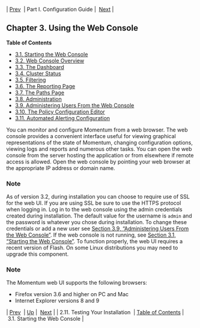 | [Prev](conf.testing.installation)  | Part I. Configuration Guide |  [Next](web3.starting.web.console.php) |
## Chapter 3. Using the Web Console
**Table of Contents**

* [3.1\. Starting the Web Console](web3.starting.web.console)
* [3.2\. Web Console Overview](web3.overview)
* [3.3\. The Dashboard](web3.dashboard)
* [3.4\. Cluster Status](web3.status)
* [3.5\. Filtering](web3.filters)
* [3.6\. The Reporting Page](web3.reports)
* [3.7\. The Paths Page](web3.paths_page)
* [3.8\. Administration](web3.administration)
* [3.9\. Administering Users From the Web Console](web3.users)
* [3.10\. The Policy Configuration Editor](web3.policy.editor)
* [3.11\. Automated Alerting Configuration](web3.automated.alerting)

<a class="indexterm" name="idp1473600"></a>
You can monitor and configure Momentum from a web browser. The web console provides a convenient interface useful for viewing graphical representations of the state of Momentum, changing configuration options, viewing logs and reports and numerous other tasks.
You can open the web console from the server hosting the application or from elsewhere if remote access is allowed. Open the web console by pointing your web browser at the appropriate IP address or domain name.
### Note
As of version 3.2, during installation you can choose to require use of SSL for the web UI. If you are using SSL be sure to use the HTTPS protocol when logging in.
Log in to the web console using the admin credentials created during installation. The default value for the username is `admin` and the password is whatever you chose during installation. To change these credentials or add a new user see [Section 3.9, “Administering Users From the Web Console”](web3.users "3.9. Administering Users From the Web Console"). If the web console is not running, see [Section 3.1, “Starting the Web Console”](web3.starting.web.console.php "3.1. Starting the Web Console").
To function properly, the web UI requires a recent version of Flash. On some Linux distributions you may need to upgrade this component.
### Note
The Momentum web UI supports the following browsers:
*   Firefox version 3.6 and higher on PC and Mac
*   Internet Explorer versions 8 and 9

| [Prev](conf.testing.installation)  | [Up](p.guide.php) |  [Next](web3.starting.web.console.php) |
| 2.11. Testing Your Installation  | [Table of Contents](index) |  3.1. Starting the Web Console |
